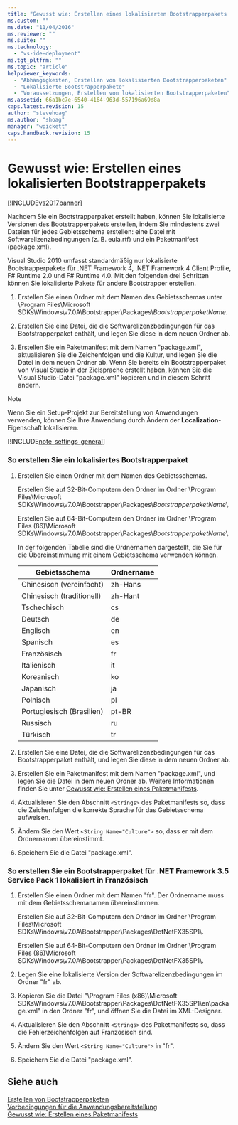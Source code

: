 ```yaml
---
title: "Gewusst wie: Erstellen eines lokalisierten Bootstrapperpakets | Microsoft Docs"
ms.custom: ""
ms.date: "11/04/2016"
ms.reviewer: ""
ms.suite: ""
ms.technology: 
  - "vs-ide-deployment"
ms.tgt_pltfrm: ""
ms.topic: "article"
helpviewer_keywords: 
  - "Abhängigkeiten, Erstellen von lokalisierten Bootstrapperpaketen"
  - "Lokalisierte Bootstrapperpakete"
  - "Voraussetzungen, Erstellen von lokalisierten Bootstrapperpaketen"
ms.assetid: 66a1bc7e-6540-4164-963d-557196a69d8a
caps.latest.revision: 15
author: "stevehoag"
ms.author: "shoag"
manager: "wpickett"
caps.handback.revision: 15
---
```

# Gewusst wie: Erstellen eines lokalisierten Bootstrapperpakets
[!INCLUDE[vs2017banner](../code-quality/includes/vs2017banner.md)]

Nachdem Sie ein Bootstrapperpaket erstellt haben, können Sie lokalisierte Versionen des Bootstrapperpakets erstellen, indem Sie mindestens zwei Dateien für jedes Gebietsschema erstellen: eine Datei mit Softwarelizenzbedingungen \(z. B. eula.rtf\) und ein Paketmanifest \(package.xml\).  
  
 Visual Studio 2010 umfasst standardmäßig nur lokalisierte Bootstrapperpakete für .NET Framework 4, .NET Framework 4 Client Profile, F\# Runtime 2.0 und F\# Runtime 4.0.  Mit den folgenden drei Schritten können Sie lokalisierte Pakete für andere Bootstrapper erstellen.  
  
1.  Erstellen Sie einen Ordner mit dem Namen des Gebietsschemas unter \\Program Files\\Microsoft SDKs\\Windows\\v7.0A\\Bootstrapper\\Packages\\*BootstrapperpaketName*.  
  
2.  Erstellen Sie eine Datei, die die Softwarelizenzbedingungen für das Bootstrapperpaket enthält, und legen Sie diese in dem neuen Ordner ab.  
  
3.  Erstellen Sie ein Paketmanifest mit dem Namen "package.xml", aktualisieren Sie die Zeichenfolgen und die Kultur, und legen Sie die Datei in dem neuen Ordner ab.  Wenn Sie bereits ein Bootstrapperpaket von Visual Studio in der Zielsprache erstellt haben, können Sie die Visual Studio\-Datei "package.xml" kopieren und in diesem Schritt ändern.  
  
> [!NOTE]
>  Wenn Sie ein Setup\-Projekt zur Bereitstellung von Anwendungen verwenden, können Sie Ihre Anwendung durch Ändern der **Localization**\-Eigenschaft lokalisieren.  
  
 [!INCLUDE[note_settings_general](../data-tools/includes/note_settings_general_md.md)]  
  
### So erstellen Sie ein lokalisiertes Bootstrapperpaket  
  
1.  Erstellen Sie einen Ordner mit dem Namen des Gebietsschemas.  
  
     Erstellen Sie auf 32\-Bit\-Computern den Ordner im Ordner \\Program Files\\Microsoft SDKs\\Windows\\v7.0A\\Bootstrapper\\Packages\\*BootstrapperpaketName*\\.  
  
     Erstellen Sie auf 64\-Bit\-Computern den Ordner im Ordner \\Program Files \(86\)\\Microsoft SDKs\\Windows\\v7.0A\\Bootstrapper\\Packages\\*BootstrapperpaketName*\\.  
  
     In der folgenden Tabelle sind die Ordnernamen dargestellt, die Sie für die Übereinstimmung mit einem Gebietsschema verwenden können.  
  
    |Gebietsschema|Ordnername|  
    |-------------------|----------------|  
    |Chinesisch \(vereinfacht\)|zh\-Hans|  
    |Chinesisch \(traditionell\)|zh\-Hant|  
    |Tschechisch|cs|  
    |Deutsch|de|  
    |Englisch|en|  
    |Spanisch|es|  
    |Französisch|fr|  
    |Italienisch|it|  
    |Koreanisch|ko|  
    |Japanisch|ja|  
    |Polnisch|pl|  
    |Portugiesisch \(Brasilien\)|pt\-BR|  
    |Russisch|ru|  
    |Türkisch|tr|  
  
2.  Erstellen Sie eine Datei, die die Softwarelizenzbedingungen für das Bootstrapperpaket enthält, und legen Sie diese in dem neuen Ordner ab.  
  
3.  Erstellen Sie ein Paketmanifest mit dem Namen "package.xml", und legen Sie die Datei in dem neuen Ordner ab.  Weitere Informationen finden Sie unter [Gewusst wie: Erstellen eines Paketmanifests](../deployment/how-to-create-a-package-manifest.md).  
  
4.  Aktualisieren Sie den Abschnitt `<Strings>` des Paketmanifests so, dass die Zeichenfolgen die korrekte Sprache für das Gebietsschema aufweisen.  
  
5.  Ändern Sie den Wert `<String Name="Culture">` so, dass er mit dem Ordnernamen übereinstimmt.  
  
6.  Speichern Sie die Datei "package.xml".  
  
### So erstellen Sie ein Bootstrapperpaket für .NET Framework 3.5 Service Pack 1 lokalisiert in Französisch  
  
1.  Erstellen Sie einen Ordner mit dem Namen "fr".  Der Ordnername muss mit dem Gebietsschemanamen übereinstimmen.  
  
     Erstellen Sie auf 32\-Bit\-Computern den Ordner im Ordner \\Program Files\\Microsoft SDKs\\Windows\\v7.0A\\Bootstrapper\\Packages\\DotNetFX35SP1\\.  
  
     Erstellen Sie auf 64\-Bit\-Computern den Ordner im Ordner \\Program Files \(86\)\\Microsoft SDKs\\Windows\\v7.0A\\Bootstrapper\\Packages\\DotNetFX35SP1\\.  
  
2.  Legen Sie eine lokalisierte Version der Softwarelizenzbedingungen im Ordner "fr" ab.  
  
3.  Kopieren Sie die Datei "\\Program Files \(x86\)\\Microsoft SDKs\\Windows\\v7.0A\\Bootstrapper\\Packages\\DotNetFX35SP1\\en\\package.xml" in den Ordner "fr", und öffnen Sie die Datei im XML\-Designer.  
  
4.  Aktualisieren Sie den Abschnitt `<Strings>` des Paketmanifests so, dass die Fehlerzeichenfolgen auf Französisch sind.  
  
5.  Ändern Sie den Wert `<String Name="Culture">` in "fr".  
  
6.  Speichern Sie die Datei "package.xml".  
  
## Siehe auch  
 [Erstellen von Bootstrapperpaketen](../deployment/creating-bootstrapper-packages.md)   
 [Vorbedingungen für die Anwendungsbereitstellung](../deployment/application-deployment-prerequisites.md)   
 [Gewusst wie: Erstellen eines Paketmanifests](../deployment/how-to-create-a-package-manifest.md)
